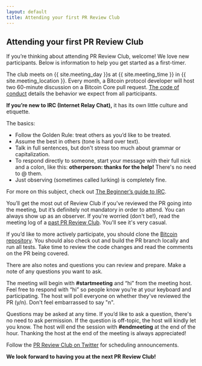 ```yaml
---
layout: default
title: Attending your first PR Review Club
---
```


## Attending your first PR Review Club

If you’re thinking about attending PR Review Club, welcome! We love new
participants. Below is information to help you get started as a first-timer.

The club meets on {{ site.meeting_day }}s at {{ site.meeting_time }} in
{{ site.meeting_location }}. Every month, a Bitcoin protocol
developer will host two 60-minute discussion on a Bitcoin Core pull request. [The
code of conduct](https://bitcoincore.reviews/code-of-conduct) details the
behavior we expect from all participants.

**If you’re new to IRC (Internet Relay Chat),** it has its
own little culture and etiquette.

The basics:

- Follow the Golden Rule: treat others as you’d like to be treated.
- Assume the best in others (tone is hard over text).
- Talk in full sentences, but don't stress too much about grammar or
  capitalization.
- To respond directly to someone, start your message with their full
  nick and a colon, like this: <strong>otherperson: thanks for the
  help!</strong> There's no need to @ them.
- Just observing (sometimes called lurking) is completely fine.

For more on this subject, check out [The Beginner’s guide to
IRC](https://fedoramagazine.org/beginners-guide-irc/).

You’ll get the most out of Review Club if you’ve reviewed the PR going into the
meeting, but it’s definitely not mandatory in order to attend. You can always
show up as an observer. If you're worried (don't be!), read the meeting log of a
[past PR Review Club](https://bitcoincore.reviews/meetings/). You'll see it's
very casual.

If you’d like to more actively participate, you should clone the [Bitcoin
repository](https://github.com/bitcoin/bitcoin). You should also check out and
build the PR branch locally and run all tests. Take time to review the code changes and
read the comments on the PR being covered.

There are also notes and questions you can review and prepare. Make a note
of any questions you want to ask.

The meeting will begin with **#startmeeting** and
“hi” from the meeting host. Feel free to respond with “hi” so people know
you’re at your keyboard and participating. The host will poll everyone on
whether they've reviewed the PR (y/n). Don't feel embarrassed to say "n".

Questions may be asked at any time. If you’d like to ask a question, 
there's no need to ask permission. If the question is off-topic, the host will kindly
let you know. The host will end the session with **#endmeeting**
at the end of the hour. Thanking the host at the end of the meeting is always
appreciated!

Follow the [PR Review Club on Twitter](https://twitter.com/BitcoinCorePRs) for
scheduling announcements.

**We look forward to having you at the next PR Review Club!**
